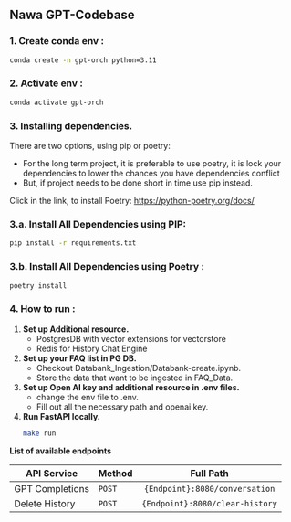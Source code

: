 ## Nawa GPT-Codebase 

### 1. **Create conda env :**

```bash
conda create -n gpt-orch python=3.11
```

### 2. **Activate env :**

```bash
conda activate gpt-orch
```

### 3. Installing dependencies.

There are two options, using pip or poetry:
- For the long term project, it is preferable to use poetry, it is lock your dependencies to lower the chances you have dependencies conflict
- But, if project needs to be done short in time use pip instead.

Click in the link, to install Poetry: https://python-poetry.org/docs/


### 3.a. **Install All Dependencies using PIP:**
   ```bash
   pip install -r requirements.txt
   ```

### 3.b. **Install All Dependencies using Poetry :**
   ```bash
   poetry install
   ```

### 4. **How to run** :
1. **Set up Additional resource.**
   - PostgresDB with vector extensions for vectorstore
   - Redis for History Chat Engine
2. **Set up your FAQ list in PG DB.**
   - Checkout Databank_Ingestion/Databank-create.ipynb.
   - Store the data that want to be ingested in FAQ_Data.
3. **Set up Open AI key and additional resource in .env files.**
   - change the env file to .env.
   - Fill out all the necessary path and openai key.
4. **Run FastAPI locally.**
   ```bash
   make run
   ```
**List of available endpoints**

| API Service     | Method |            Full Path            |
|-----------------|--------|:-------------------------------:|
| GPT Completions | `POST` | `{Endpoint}:8080/conversation`  |
| Delete History  | `POST` | `{Endpoint}:8080/clear-history` |


